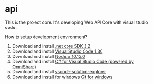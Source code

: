 # api
This is the project core. It's developing Web API Core with visual studio code. 

How to setup development environment?
<ol>
  <li>Download and install <a href="https://dotnet.microsoft.com/download">.net core SDK 2.2</a></li>
  <li>Download and install <a href="https://code.visualstudio.com/">Visual Studio Code 1.30</a></li>
  <li>Download and install <a href="https://nodejs.org/en/">Node.js 10.15.0</a></li>
  <li>Download and install <a href="https://marketplace.visualstudio.com/items?itemName=ms-vscode.csharp">C# for Visual Studio Code (powered by OmniSharp)</a></li>
  <li>Download and install <a href="https://marketplace.visualstudio.com/items?itemName=fernandoescolar.vscode-solution-explorer">vscode-solution-explorer</a></li>
  <li>Download and install for windows <a href="https://gitforwindows.org/">Git for windows</a></li>
</ol>
